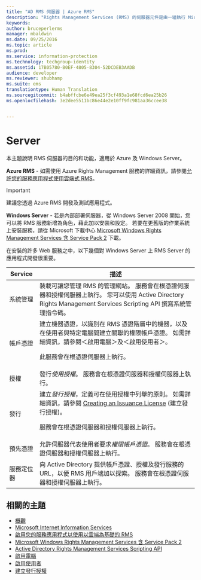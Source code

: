 ```yaml
---
title: "AD RMS 伺服器 | Azure RMS"
description: "Rights Management Services (RMS) 的伺服器元件是由一組執行 Microsoft Internet Information Services 的 Web 服務實作。"
keywords: 
author: bruceperlerms
manager: mbaldwin
ms.date: 09/25/2016
ms.topic: article
ms.prod: 
ms.service: information-protection
ms.technology: techgroup-identity
ms.assetid: 17B05780-B0EF-4805-8304-52DCDEB3AADB
audience: developer
ms.reviewer: shubhamp
ms.suite: ems
translationtype: Human Translation
ms.sourcegitcommit: b4abffcbe6e49ea25f3cf493a1e68fcd6ea25b26
ms.openlocfilehash: 3e2dee5511bc86e44e2e10ff9fc981aa36ccee38


---
```


# Server

本主題說明 RMS 伺服器的目的和功能，適用於 Azure 及 Windows Server。

**Azure RMS** - 如需使用 Azure Rights Management 服務的詳細資訊，請參閱[允許您的服務應用程式使用雲端式 RMS](how-to-use-file-api-with-aadrm-cloud.md)。

> [!IMPORTANT] 
> 建議您透過 Azure RMS 開發及測試應用程式。

**Windows Server** - 若是內部部署伺服器，從 Windows Server 2008 開始，您可以將 RMS 服務新增為角色，藉此加以安裝和設定。 若要在更舊版的作業系統上安裝服務，請從 Microsoft 下載中心 [Microsoft Windows Rights Management Services 含 Service Pack 2](http://www.microsoft.com/download/en/details.aspx?id=4909) 下載。

在安裝的許多 Web 服務之中，以下幾個對 Windows Server 上 RMS Server 的應用程式開發很重要。

| Service | 描述 |
|---------|-------------|
| 系統管理 | 裝載可讓您管理 RMS 的管理網站。 服務會在根憑證伺服器和授權伺服器上執行。 您可以使用 Active Directory Rights Management Services Scripting API 撰寫系統管理指令碼。|
| 帳戶憑證 |建立機器憑證，以識別在 RMS 憑證階層中的機器，以及在使用者與特定電腦間建立關聯的權限帳戶憑證。 如需詳細資訊，請參閱＜啟用電腦＞及＜啟用使用者＞。<p><p>此服務會在根憑證伺服器上執行。 |
|授權 | 發行*使用授權*。 服務會在根憑證伺服器和授權伺服器上執行。|
|發行 | 建立*發行授權*，定義可在使用授權中列舉的原則。 如需詳細資訊，請參閱 [Creating an Issuance License](https://msdn.microsoft.com/library/Aa362355) (建立發行授權)。<p><p>服務會在根憑證伺服器和授權伺服器上執行。|
|預先憑證 | 允許伺服器代表使用者要求*權限帳戶憑證*。 服務會在根憑證伺服器和授權伺服器上執行。|
|服務定位器 | 向 Active Directory 提供帳戶憑證、授權及發行服務的 URL，以便 RMS 用戶端加以探索。 服務會在根憑證伺服器和授權伺服器上執行。|

## 相關的主題 ##
* [概觀](ad-rms-overview.md)
* [Microsoft Internet Information Services](http://www.iis.net/overview)
* [啟用您的服務應用程式以使用以雲端為基礎的 RMS](how-to-use-file-api-with-aadrm-cloud.md)
* [Microsoft Windows Rights Management Services 含 Service Pack 2](http://www.microsoft.com/download/en/details.aspx?id=4909)
* [Active Directory Rights Management Services Scripting API](https://msdn.microsoft.com/library/Bb968797)
* [啟用電腦](https://msdn.microsoft.com/library/Cc530377)
* [啟用使用者](https://msdn.microsoft.com/library/Cc530378)
* [建立發行授權](https://msdn.microsoft.com/library/Aa362355)

 

 



<!--HONumber=Oct16_HO1-->


